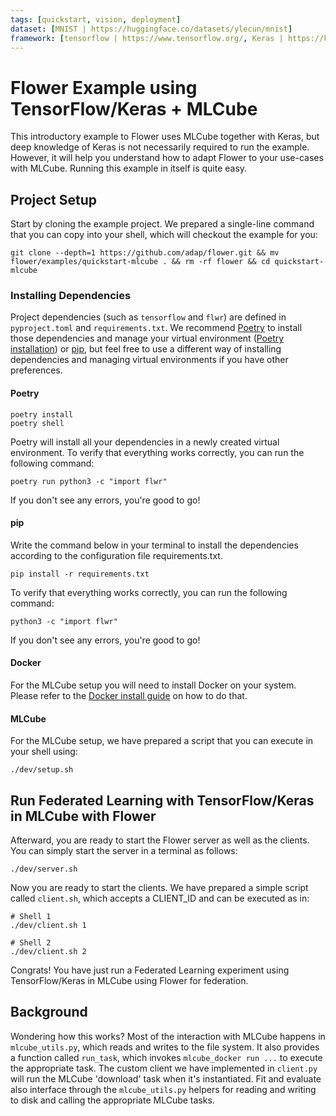 ```yaml
---
tags: [quickstart, vision, deployment]
dataset: [MNIST | https://huggingface.co/datasets/ylecun/mnist]
framework: [tensorflow | https://www.tensorflow.org/, Keras | https://keras.io/]
---
```


# Flower Example using TensorFlow/Keras + MLCube

This introductory example to Flower uses MLCube together with Keras, but deep knowledge of Keras is not necessarily required to run the example. However, it will help you understand how to adapt Flower to your use-cases with MLCube. Running this example in itself is quite easy.

## Project Setup

Start by cloning the example project. We prepared a single-line command that you can copy into your shell, which will checkout the example for you:

```shell
git clone --depth=1 https://github.com/adap/flower.git && mv flower/examples/quickstart-mlcube . && rm -rf flower && cd quickstart-mlcube
```

### Installing Dependencies

Project dependencies (such as `tensorflow` and `flwr`) are defined in `pyproject.toml` and `requirements.txt`. We recommend [Poetry](https://python-poetry.org/docs/) to install those dependencies and manage your virtual environment ([Poetry installation](https://python-poetry.org/docs/#installation)) or [pip](https://pip.pypa.io/en/latest/development/), but feel free to use a different way of installing dependencies and managing virtual environments if you have other preferences.

#### Poetry

```shell
poetry install
poetry shell
```

Poetry will install all your dependencies in a newly created virtual environment. To verify that everything works correctly, you can run the following command:

```shell
poetry run python3 -c "import flwr"
```

If you don't see any errors, you're good to go!

#### pip

Write the command below in your terminal to install the dependencies according to the configuration file requirements.txt.

```shell
pip install -r requirements.txt
```

To verify that everything works correctly, you can run the following command:

```shell
python3 -c "import flwr"
```

If you don't see any errors, you're good to go!

#### Docker

For the MLCube setup you will need to install Docker on your system. Please refer to the [Docker install guide](https://docs.docker.com/get-docker/) on how to do that.

#### MLCube

For the MLCube setup, we have prepared a script that you can execute in your shell using:

```shell
./dev/setup.sh
```

## Run Federated Learning with TensorFlow/Keras in MLCube with Flower

Afterward, you are ready to start the Flower server as well as the clients. You can simply start the server in a terminal as follows:

```shell
./dev/server.sh
```

Now you are ready to start the clients. We have prepared a simple script called `client.sh`, which accepts a CLIENT_ID and can be executed as in:

```shell
# Shell 1
./dev/client.sh 1
```

```shell
# Shell 2
./dev/client.sh 2
```

Congrats! You have just run a Federated Learning experiment using TensorFlow/Keras in MLCube using Flower for federation.

## Background

Wondering how this works? Most of the interaction with MLCube happens in `mlcube_utils.py`, which reads and writes to the file system. It also provides a function called `run_task`, which invokes `mlcube_docker run ...` to execute the appropriate task. The custom client we have implemented in `client.py` will run the MLCube 'download' task when it's instantiated. Fit and evaluate also interface through the `mlcube_utils.py` helpers for reading and writing to disk and calling the appropriate MLCube tasks.
